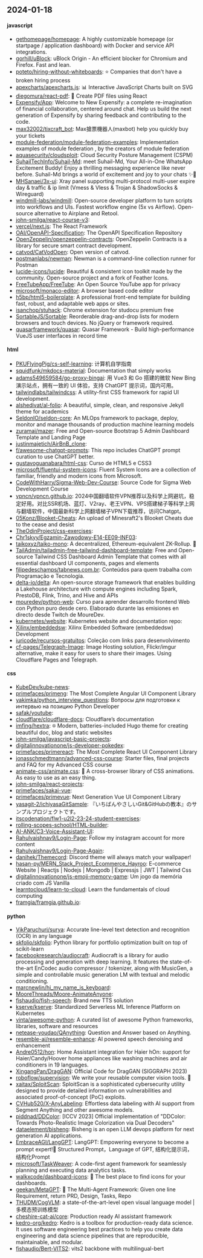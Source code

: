 ## 2024-01-18

#### javascript
* [gethomepage/homepage](https://github.com/gethomepage/homepage): A highly customizable homepage (or startpage / application dashboard) with Docker and service API integrations.
* [gorhill/uBlock](https://github.com/gorhill/uBlock): uBlock Origin - An efficient blocker for Chromium and Firefox. Fast and lean.
* [poteto/hiring-without-whiteboards](https://github.com/poteto/hiring-without-whiteboards): ⭐️ Companies that don't have a broken hiring process
* [apexcharts/apexcharts.js](https://github.com/apexcharts/apexcharts.js): 📊 Interactive JavaScript Charts built on SVG
* [diegomura/react-pdf](https://github.com/diegomura/react-pdf): 📄 Create PDF files using React
* [Expensify/App](https://github.com/Expensify/App): Welcome to New Expensify: a complete re-imagination of financial collaboration, centered around chat. Help us build the next generation of Expensify by sharing feedback and contributing to the code.
* [max32002/tixcraft_bot](https://github.com/max32002/tixcraft_bot): Max搶票機器人(maxbot) help you quickly buy your tickets
* [module-federation/module-federation-examples](https://github.com/module-federation/module-federation-examples): Implementation examples of module federation , by the creators of module federation
* [aquasecurity/cloudsploit](https://github.com/aquasecurity/cloudsploit): Cloud Security Posture Management (CSPM)
* [SuhailTechInfo/Suhail-Md](https://github.com/SuhailTechInfo/Suhail-Md): meet Suhail-Md, Your All-in-One WhatsApp Excitement Buddy! Enjoy a thrilling messaging experience like never before. Suhail-Md brings a world of excitement and joy to your chats ✨🤖
* [MHSanaei/3x-ui](https://github.com/MHSanaei/3x-ui): Xray panel supporting multi-protocol multi-user expire day & traffic & ip limit (Vmess & Vless & Trojan & ShadowSocks & Wireguard)
* [windmill-labs/windmill](https://github.com/windmill-labs/windmill): Open-source developer platform to turn scripts into workflows and UIs. Fastest workflow engine (5x vs Airflow). Open-source alternative to Airplane and Retool.
* [john-smilga/react-course-v3](https://github.com/john-smilga/react-course-v3): 
* [vercel/next.js](https://github.com/vercel/next.js): The React Framework
* [OAI/OpenAPI-Specification](https://github.com/OAI/OpenAPI-Specification): The OpenAPI Specification Repository
* [OpenZeppelin/openzeppelin-contracts](https://github.com/OpenZeppelin/openzeppelin-contracts): OpenZeppelin Contracts is a library for secure smart contract development.
* [catvod/CatVodOpen](https://github.com/catvod/CatVodOpen): Open version of catvod.
* [postmanlabs/newman](https://github.com/postmanlabs/newman): Newman is a command-line collection runner for Postman
* [lucide-icons/lucide](https://github.com/lucide-icons/lucide): Beautiful & consistent icon toolkit made by the community. Open-source project and a fork of Feather Icons.
* [FreeTubeApp/FreeTube](https://github.com/FreeTubeApp/FreeTube): An Open Source YouTube app for privacy
* [microsoft/monaco-editor](https://github.com/microsoft/monaco-editor): A browser based code editor
* [h5bp/html5-boilerplate](https://github.com/h5bp/html5-boilerplate): A professional front-end template for building fast, robust, and adaptable web apps or sites.
* [isanchop/stuhack](https://github.com/isanchop/stuhack): Chrome extension for studocu premium free
* [SortableJS/Sortable](https://github.com/SortableJS/Sortable): Reorderable drag-and-drop lists for modern browsers and touch devices. No jQuery or framework required.
* [quasarframework/quasar](https://github.com/quasarframework/quasar): Quasar Framework - Build high-performance VueJS user interfaces in record time

#### html
* [PKUFlyingPig/cs-self-learning](https://github.com/PKUFlyingPig/cs-self-learning): 计算机自学指南
* [squidfunk/mkdocs-material](https://github.com/squidfunk/mkdocs-material): Documentation that simply works
* [adams549659584/go-proxy-bingai](https://github.com/adams549659584/go-proxy-bingai): 用 Vue3 和 Go 搭建的微软 New Bing 演示站点，拥有一致的 UI 体验，支持 ChatGPT 提示词，国内可用。
* [tailwindlabs/tailwindcss](https://github.com/tailwindlabs/tailwindcss): A utility-first CSS framework for rapid UI development.
* [alshedivat/al-folio](https://github.com/alshedivat/al-folio): A beautiful, simple, clean, and responsive Jekyll theme for academics
* [SeldonIO/seldon-core](https://github.com/SeldonIO/seldon-core): An MLOps framework to package, deploy, monitor and manage thousands of production machine learning models
* [zuramai/mazer](https://github.com/zuramai/mazer): Free and Open-source Bootstrap 5 Admin Dashboard Template and Landing Page
* [justinmajetich/AirBnB_clone](https://github.com/justinmajetich/AirBnB_clone): 
* [f/awesome-chatgpt-prompts](https://github.com/f/awesome-chatgpt-prompts): This repo includes ChatGPT prompt curation to use ChatGPT better.
* [gustavoguanabara/html-css](https://github.com/gustavoguanabara/html-css): Curso de HTML5 e CSS3
* [microsoft/fluentui-system-icons](https://github.com/microsoft/fluentui-system-icons): Fluent System Icons are a collection of familiar, friendly and modern icons from Microsoft.
* [CodeWithHarry/Sigma-Web-Dev-Course](https://github.com/CodeWithHarry/Sigma-Web-Dev-Course): Source Code for Sigma Web Development Course
* [vpncn/vpncn.github.io](https://github.com/vpncn/vpncn.github.io): 2024中国翻墙软件VPN推荐以及科学上网避坑，稳定好用。对比SSR机场、蓝灯、V2ray、老王VPN、VPS搭建梯子等科学上网与翻墙软件，中国最新科学上网翻墙梯子VPN下载推荐，访问Chatgpt。
* [05Konz/Blooket-Cheats](https://github.com/05Konz/Blooket-Cheats): An upload of Minesraft2's Blooket Cheats due to the cease and desist
* [TheOdinProject/css-exercises](https://github.com/TheOdinProject/css-exercises): 
* [Chr1skyy/Egzamin-Zawodowy-E14-EE09-INF03](https://github.com/Chr1skyy/Egzamin-Zawodowy-E14-EE09-INF03): 
* [taikoxyz/taiko-mono](https://github.com/taikoxyz/taiko-mono): A decentralized, Ethereum-equivalent ZK-Rollup. 🥁
* [TailAdmin/tailadmin-free-tailwind-dashboard-template](https://github.com/TailAdmin/tailadmin-free-tailwind-dashboard-template): Free and Open-source Tailwind CSS Dashboard Admin Template that comes with all essential dashboard UI components, pages and elements
* [filipedeschamps/tabnews.com.br](https://github.com/filipedeschamps/tabnews.com.br): Conteúdos para quem trabalha com Programação e Tecnologia.
* [delta-io/delta](https://github.com/delta-io/delta): An open-source storage framework that enables building a Lakehouse architecture with compute engines including Spark, PrestoDB, Flink, Trino, and Hive and APIs
* [mouredev/python-web](https://github.com/mouredev/python-web): Curso para aprender desarrollo frontend Web con Python puro desde cero. Elaborado durante las emisiones en directo desde Twitch de MoureDev.
* [kubernetes/website](https://github.com/kubernetes/website): Kubernetes website and documentation repo:
* [Xilinx/embeddedsw](https://github.com/Xilinx/embeddedsw): Xilinx Embedded Software (embeddedsw) Development
* [iuricode/recursos-gratuitos](https://github.com/iuricode/recursos-gratuitos): Coleção com links para desenvolvimento
* [cf-pages/Telegraph-Image](https://github.com/cf-pages/Telegraph-Image): Image Hosting solution, Flickr/imgur alternative, make it easy for users to share their images. Using Cloudflare Pages and Telegraph.

#### css
* [KubeDev/kube-news](https://github.com/KubeDev/kube-news): 
* [primefaces/primeng](https://github.com/primefaces/primeng): The Most Complete Angular UI Component Library
* [yakimka/python_interview_questions](https://github.com/yakimka/python_interview_questions): Вопросы для подготовки к интервью на позицию Python Developer
* [safak/youtube](https://github.com/safak/youtube): 
* [cloudflare/cloudflare-docs](https://github.com/cloudflare/cloudflare-docs): Cloudflare’s documentation
* [imfing/hextra](https://github.com/imfing/hextra): 🔯 Modern, batteries-included Hugo theme for creating beautiful doc, blog and static websites
* [john-smilga/javascript-basic-projects](https://github.com/john-smilga/javascript-basic-projects): 
* [digitalinnovationone/js-developer-pokedex](https://github.com/digitalinnovationone/js-developer-pokedex): 
* [primefaces/primereact](https://github.com/primefaces/primereact): The Most Complete React UI Component Library
* [jonasschmedtmann/advanced-css-course](https://github.com/jonasschmedtmann/advanced-css-course): Starter files, final projects and FAQ for my Advanced CSS course
* [animate-css/animate.css](https://github.com/animate-css/animate.css): 🍿 A cross-browser library of CSS animations. As easy to use as an easy thing.
* [john-smilga/react-projects](https://github.com/john-smilga/react-projects): 
* [primefaces/sakai-vue](https://github.com/primefaces/sakai-vue): 
* [primefaces/primevue](https://github.com/primefaces/primevue): Next Generation Vue UI Component Library
* [yasagit-2/ichiyasaGitSample](https://github.com/yasagit-2/ichiyasaGitSample): 『いちばんやさしいGit&GitHubの教本』のサンプルプロジェクトです。
* [itscodenation/flw1-u2l2-23-24-student-exercises](https://github.com/itscodenation/flw1-u2l2-23-24-student-exercises): 
* [rolling-scopes-school/HTML-builder](https://github.com/rolling-scopes-school/HTML-builder): 
* [AI-ANK/C3-Voice-Assistant-UI](https://github.com/AI-ANK/C3-Voice-Assistant-UI): 
* [Rahulvaishnav9/Login-Page](https://github.com/Rahulvaishnav9/Login-Page): Follow my instagram account for more content
* [Rahulvaishnav9/Login-Page-Again](https://github.com/Rahulvaishnav9/Login-Page-Again): 
* [danihek/Themecord](https://github.com/danihek/Themecord): Discord theme will always match your wallpaper!
* [hasan-py/MERN_Stack_Project_Ecommerce_Hayroo](https://github.com/hasan-py/MERN_Stack_Project_Ecommerce_Hayroo): E-commerce Website | Reactjs | Nodejs | Mongodb | Expressjs | JWT | Tailwind Css
* [digitalinnovationone/js-emoji-memory-game](https://github.com/digitalinnovationone/js-emoji-memory-game): Um jogo da memória criado com JS Vanilla
* [learntocloud/learn-to-cloud](https://github.com/learntocloud/learn-to-cloud): Learn the fundamentals of cloud computing
* [framgia/framgia.github.io](https://github.com/framgia/framgia.github.io): 

#### python
* [VikParuchuri/surya](https://github.com/VikParuchuri/surya): Accurate line-level text detection and recognition (OCR) in any language
* [skfolio/skfolio](https://github.com/skfolio/skfolio): Python library for portfolio optimization built on top of scikit-learn
* [facebookresearch/audiocraft](https://github.com/facebookresearch/audiocraft): Audiocraft is a library for audio processing and generation with deep learning. It features the state-of-the-art EnCodec audio compressor / tokenizer, along with MusicGen, a simple and controllable music generation LM with textual and melodic conditioning.
* [marcnewlin/hi_my_name_is_keyboard](https://github.com/marcnewlin/hi_my_name_is_keyboard): 
* [MooreThreads/Moore-AnimateAnyone](https://github.com/MooreThreads/Moore-AnimateAnyone): 
* [fishaudio/fish-speech](https://github.com/fishaudio/fish-speech): Brand new TTS solution
* [kserve/kserve](https://github.com/kserve/kserve): Standardized Serverless ML Inference Platform on Kubernetes
* [vinta/awesome-python](https://github.com/vinta/awesome-python): A curated list of awesome Python frameworks, libraries, software and resources
* [netease-youdao/QAnything](https://github.com/netease-youdao/QAnything): Question and Answer based on Anything.
* [resemble-ai/resemble-enhance](https://github.com/resemble-ai/resemble-enhance): AI powered speech denoising and enhancement
* [Andre0512/hon](https://github.com/Andre0512/hon): Home Assistant integration for Haier hOn: support for Haier/Candy/Hoover home appliances like washing machines and air conditioners in 19 languages.
* [XingangPan/DragGAN](https://github.com/XingangPan/DragGAN): Official Code for DragGAN (SIGGRAPH 2023)
* [roboflow/supervision](https://github.com/roboflow/supervision): We write your reusable computer vision tools. 💜
* [xaitax/SploitScan](https://github.com/xaitax/SploitScan): SploitScan is a sophisticated cybersecurity utility designed to provide detailed information on vulnerabilities and associated proof-of-concept (PoC) exploits.
* [CVHub520/X-AnyLabeling](https://github.com/CVHub520/X-AnyLabeling): Effortless data labeling with AI support from Segment Anything and other awesome models.
* [piddnad/DDColor](https://github.com/piddnad/DDColor): [ICCV 2023] Official implementation of "DDColor: Towards Photo-Realistic Image Colorization via Dual Decoders"
* [dataelement/bisheng](https://github.com/dataelement/bisheng): Bisheng is an open LLM devops platform for next generation AI applications.
* [EmbraceAGI/LangGPT](https://github.com/EmbraceAGI/LangGPT): LangGPT: Empowering everyone to become a prompt expert!🚀 Structured Prompt，Language of GPT, 结构化提示词，结构化Prompt
* [microsoft/TaskWeaver](https://github.com/microsoft/TaskWeaver): A code-first agent framework for seamlessly planning and executing data analytics tasks.
* [walkxcode/dashboard-icons](https://github.com/walkxcode/dashboard-icons): 🚀 The best place to find icons for your dashboards.
* [geekan/MetaGPT](https://github.com/geekan/MetaGPT): 🌟 The Multi-Agent Framework: Given one line Requirement, return PRD, Design, Tasks, Repo
* [THUDM/CogVLM](https://github.com/THUDM/CogVLM): a state-of-the-art-level open visual language model | 多模态预训练模型
* [cheshire-cat-ai/core](https://github.com/cheshire-cat-ai/core): Production ready AI assistant framework
* [kedro-org/kedro](https://github.com/kedro-org/kedro): Kedro is a toolbox for production-ready data science. It uses software engineering best practices to help you create data engineering and data science pipelines that are reproducible, maintainable, and modular.
* [fishaudio/Bert-VITS2](https://github.com/fishaudio/Bert-VITS2): vits2 backbone with multilingual-bert
